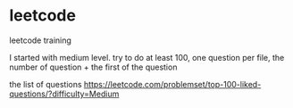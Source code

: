 # leetcode
leetcode training

I started with medium level. try to do at least 100, one question per file, the number of question + the first of the question

the list of questions
https://leetcode.com/problemset/top-100-liked-questions/?difficulty=Medium